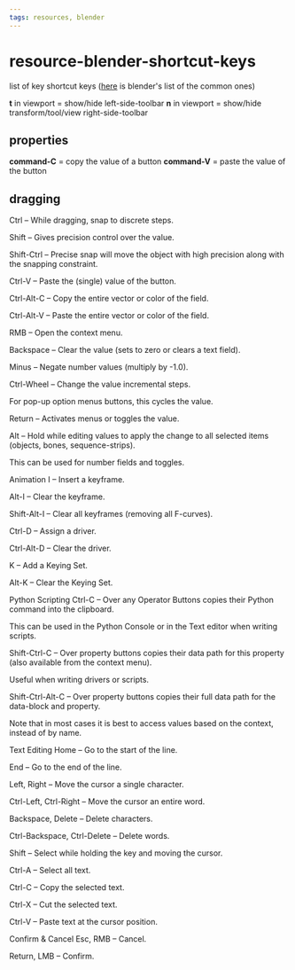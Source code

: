 ```yaml
---
tags: resources, blender
---
```


# resource-blender-shortcut-keys

list of key shortcut keys ([here](https://docs.blender.org/manual/en/latest/interface/keymap/introduction.html) is blender's list of the common ones)

**t** in viewport = show/hide left-side-toolbar
**n** in viewport = show/hide transform/tool/view right-side-toolbar

## properties
**command-C** = copy the value of a button
**command-V** = paste the value of the button



## dragging

Ctrl – While dragging, snap to discrete steps.

Shift – Gives precision control over the value.

Shift-Ctrl – Precise snap will move the object with high precision along with the snapping constraint.



Ctrl-V – Paste the (single) value of the button.

Ctrl-Alt-C – Copy the entire vector or color of the field.

Ctrl-Alt-V – Paste the entire vector or color of the field.

RMB – Open the context menu.

Backspace – Clear the value (sets to zero or clears a text field).

Minus – Negate number values (multiply by -1.0).

Ctrl-Wheel – Change the value incremental steps.

For pop-up option menus buttons, this cycles the value.

Return – Activates menus or toggles the value.

Alt – Hold while editing values to apply the change to all selected items (objects, bones, sequence-strips).

This can be used for number fields and toggles.

Animation
I – Insert a keyframe.

Alt-I – Clear the keyframe.

Shift-Alt-I – Clear all keyframes (removing all F-curves).

Ctrl-D – Assign a driver.

Ctrl-Alt-D – Clear the driver.

K – Add a Keying Set.

Alt-K – Clear the Keying Set.

Python Scripting
Ctrl-C – Over any Operator Buttons copies their Python command into the clipboard.

This can be used in the Python Console or in the Text editor when writing scripts.

Shift-Ctrl-C – Over property buttons copies their data path for this property (also available from the context menu).

Useful when writing drivers or scripts.

Shift-Ctrl-Alt-C – Over property buttons copies their full data path for the data-block and property.

Note that in most cases it is best to access values based on the context, instead of by name.


Text Editing
Home – Go to the start of the line.

End – Go to the end of the line.

Left, Right – Move the cursor a single character.

Ctrl-Left, Ctrl-Right – Move the cursor an entire word.

Backspace, Delete – Delete characters.

Ctrl-Backspace, Ctrl-Delete – Delete words.

Shift – Select while holding the key and moving the cursor.

Ctrl-A – Select all text.

Ctrl-C – Copy the selected text.

Ctrl-X – Cut the selected text.

Ctrl-V – Paste text at the cursor position.

Confirm & Cancel
Esc, RMB – Cancel.

Return, LMB – Confirm.


